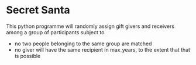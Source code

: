 # Secret Santa

This python programme will randomly assign gift givers and receivers among a group of participants subject to
- no two people belonging to the same group are matched
- no giver will have the same recipient in max_years, to the extent that that is possible
